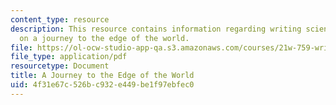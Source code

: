 ```yaml
---
content_type: resource
description: This resource contains information regarding writing science fiction
  on a journey to the edge of the world.
file: https://ol-ocw-studio-app-qa.s3.amazonaws.com/courses/21w-759-writing-science-fiction-spring-2016/4f31e67c526bc932e449be1f97ebfec0_MIT21W_759S16_AJourney.pdf
file_type: application/pdf
resourcetype: Document
title: A Journey to the Edge of the World
uid: 4f31e67c-526b-c932-e449-be1f97ebfec0
---
```


